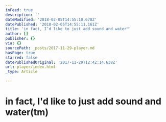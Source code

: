 ```yaml
---
inFeed: true
description: ''
dateModified: '2018-02-05T14:55:10.678Z'
datePublished: '2018-02-05T14:55:11.161Z'
title: 'in fact, I’d like to just add sound and water™'
author: []
publisher: {}
via: {}
sourcePath: _posts/2017-11-29-player.md
hasPage: true
starred: false
datePublishedOriginal: '2017-11-29T12:42:14.638Z'
url: player/index.html
_type: Article

---
```

# in fact, I'd like to just add sound and water(tm)